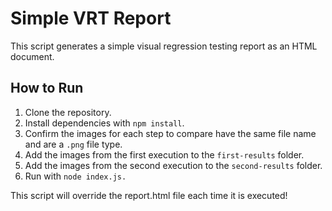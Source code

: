 # Simple VRT Report
This script generates a simple visual regression testing report as an HTML document.

## How to Run
1. Clone the repository.
2. Install dependencies with `npm install`.
3. Confirm the images for each step to compare have the same file name and are a `.png` file type.
4. Add the images from the first execution to the `first-results` folder.
5. Add the images from the second execution to the `second-results` folder.
6. Run with `node index.js.`

This script will override the report.html file each time it is executed!
